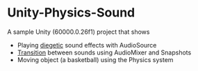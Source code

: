 # Unity-Physics-Sound



A sample Unity (60000.0.26f1) project that shows

- Playing [diegetic](https://www.youtube.com/watch?v=2vlwm4VyyTc) sound effects with AudioSource
- [Transition](https://www.youtube.com/watch?v=2nYyws0qJOM) between sounds using AudioMixer and Snapshots
- Moving object (a basketball) using the Physics system
